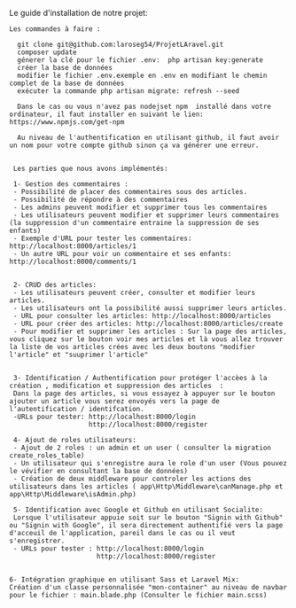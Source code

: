 Le guide d'installation de notre projet: 
    
    Les commandes à faire : 
    
      git clone git@github.com:laroseg54/ProjetLAravel.git
      composer update
      génerer la clé pour le fichier .env:  php artisan key:generate
      créer la base de données 
      modifier le fichier .env.exemple en .env en modifiant le chemin complet de la base de données
      exécuter la commande php artisan migrate: refresh --seed
      
      Dans le cas ou vous n'avez pas nodejset npm  installé dans votre ordinateur, il faut installer en suivant le lien: https://www.npmjs.com/get-npm
      
      Au niveau de l'authentification en utilisant github, il faut avoir un nom pour votre compte github sinon ça va générer une erreur. 
      
      
     Les parties que nous avons implémentés: 
     
     1- Gestion des commentaires : 
     - Possibilité de placer des commentaires sous des articles.
     - Possibilité de répondre à des commentaires
     - Les admins peuvent modifier et supprimer tous les commentaires
     - Les utilisateurs peuvent modifier et supprimer leurs commentaires (la suppression d'un commentaire entraine la suppression de ses enfants) 
     - Exemple d'URL pour tester les commentaires: http://localhost:8000/articles/1
     - Un autre URL pour voir un commentaire et ses enfants: http://localhost:8000/comments/1
     
     
     2- CRUD des articles: 
     - Les utilisateurs peuvent créer, consulter et modifier leurs articles.
     - Les utilisateurs ont la possibilité aussi supprimer leurs articles.
     - URL pour consulter les articles: http://localhost:8000/articles
     - URL pour créer des articles: http://localhost:8000/articles/create
     - Pour modifier et supprimer les articles : Sur la page des articles, vous cliquez sur le bouton voir mes articles et là vous allez trouver la liste de vos articles crées avec les deux boutons "modifier l'article" et "suuprimer l'article"
     
     
     3- Identification / Authentification pour protéger l'accèes à la création , modification et suppression des articles  : 
     Dans la page des articles, si vous essayez à appuyer sur le bouton ajouter un article vous serez envoyés vers la page de l'autentification / identifcation. 
     -URLs pour tester: http://localhost:8000/login
                        http://localhost:8000/register
     
     4- Ajout de roles utilisateurs: 
     - Ajout de 2 roles : un admin et un user ( consulter la migration create_roles_table)
     - Un utilisateur qui s'enregistre aura le role d'un user (Vous pouvez le vévifier en consultant la base de données)
     - Création de deux middleware pour controler les actions des utilisateurs dans les articles ( app\Http\Middleware\canManage.php et app\Http\Middleware\isAdmin.php)
     
     5- Identification avec Google et Github en utilisant Socialite:
     Lorsque l'utilisateur appuie soit sur le bouton "Signin with Github" ou "Signin with Google", il sera directement authentifié vers la page d'acceuil de l'application, pareil dans le cas ou il veut s'enregistrer.
     - URLs pour tester : http://localhost:8000/login
                          http://localhost:8000/register
                          
                          
    6- Intégration graphique en utilisant Sass et Laravel Mix: 
    Création d'un classe personnalisée "mon-container" au niveau de navbar pour le fichier : main.blade.php (Consulter le fichier main.scss) 
    
    
     
  
     
     
     
     
     
      
      
      
      
      
      
      
